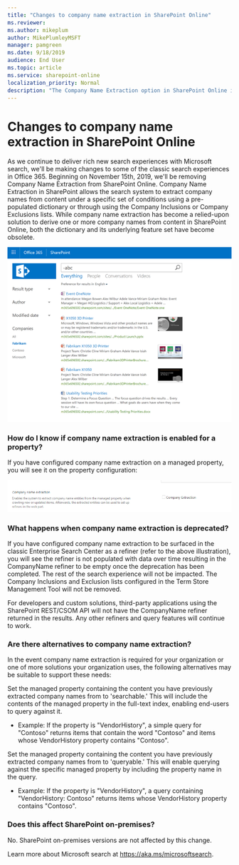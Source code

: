 ```yaml
---
title: "Changes to company name extraction in SharePoint Online"
ms.reviewer: 
ms.author: mikeplum
author: MikePlumleyMSFT
manager: pamgreen
ms.date: 9/18/2019
audience: End User
ms.topic: article
ms.service: sharepoint-online
localization_priority: Normal
description: "The Company Name Extraction option in SharePoint Online is being deprecated."
---
```


# Changes to company name extraction in SharePoint Online

As we continue to deliver rich new search experiences with Microsoft search, we'll be making changes to some of the classic search experiences in Office 365. Beginning on November 15th, 2019, we'll be removing Company Name Extraction from SharePoint Online. Company Name Extraction in SharePoint allows the search system to extract company names from content under a specific set of conditions using a pre-populated dictionary or through using the Company Inclusions or Company Exclusions lists. While company name extraction has become a relied-upon solution to derive one or more company names from content in SharePoint Online, both the dictionary and its underlying feature set have become obsolete.

![Screenshot of Search in SharePoint Online](media/spo-extraction-01.png)

### How do I know if company name extraction is enabled for a property?

If you have configured company name extraction on a managed property, you will see it on the property configuration:

![Screenshot of Company Extraction option in SharePoint Online](media/spo-extraction-02.png)

### What happens when company name extraction is deprecated?

If you have configured company name extraction to be surfaced in the classic Enterprise Search Center as a refiner (refer to the above illustration), you will see the refiner is not populated with data over time resulting in the CompanyName refiner to be empty once the deprecation has been completed. The rest of the search experience will not be impacted. The Company Inclusions and Exclusion lists configured in the Term Store Management Tool will not be removed.

For developers and custom solutions, third-party applications using the SharePoint REST/CSOM API will not have the CompanyName refiner returned in the results. Any other refiners and query features will continue to work.

### Are there alternatives to company name extraction?

In the event company name extraction is required for your organization or one of more solutions your organization uses, the following alternatives may be suitable to support these needs:

Set the managed property containing the content you have previously extracted company names from to 'searchable.' This will include the contents of the managed property in the full-text index, enabling end-users to query against it.

- Example: If the property is "VendorHistory", a simple query for "Contoso" returns items that contain the word "Contoso" and items whose VendorHistory property contains "Contoso".

Set the managed property containing the content you have previously extracted company names from to 'queryable.' This will enable querying against the specific managed property by including the property name in the query.

- Example: If the property is "VendorHistory", a query containing "VendorHistory: Contoso" returns items whose VendorHistory property contains "Contoso".

### Does this affect SharePoint on-premises?

No. SharePoint on-premises versions are not affected by this change.

Learn more about Microsoft search at https://aka.ms/microsoftsearch.
